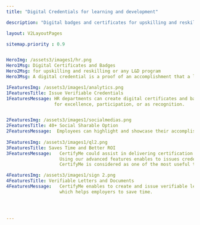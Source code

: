 ```yaml
---
title: "Digital Credentials for learning and development"

description: "Digital badges and certificates for upskilling and reskilling or any L&D program"

layout: V2LayoutPages

sitemap.priority : 0.9


HeroImg: /assets3/images1/hr.png
Hero1Msg: Digital Certificates and Badges
Hero2Msg: for upskilling and reskilling or any L&D program
Hero3Msg: A digital credential is a proof of an accomplishment that a learner can showcase, access, and verify.

1FeaturesImg: /assets3/images1/analytics.png
1FeaturesTitle: Issue Verifiable Credentials
1FeaturesMessage: HR departments can create digital certificates and badges to reward their employees
                  for excellence, participation, or as recognition.


2FeaturesImg: /assets3/images1/socialmedias.png
2FeaturesTitle: 40+ Social Sharable Option
2FeaturesMessage:  Employees can highlight and showcase their accomplishment on 40+ social media in a couple of clicks and add their credential to linkedin profile.
                   
3FeaturesImg: /assets3/images1/ql2.png
3FeaturesTitle: Saves Time and Better ROI
3FeaturesMessage:   CertifyMe could assist in delivering certification for training and professional development programs.
                    Using our advanced features enables to issues credentials for a large group of people in a single click.
                    CertifyMe is considered as one of the most useful tool with better ROI.

4FeaturesImg: /assets3/images1/sign 2.png
4FeaturesTitle: Verifiable Letters and Documents
4FeaturesMessage:   CertifyMe enables to create and issue verifiable letters and document 
                    which helps employers to save time.




---
```

